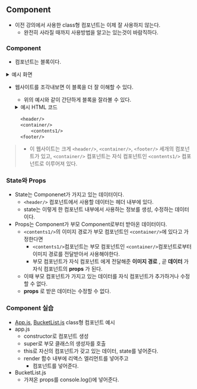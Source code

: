 ## Component
- 이전 강의에서 사용한 class형 컴포넌트는 이제 잘 사용하지 않는다.
    - 완전히 사라질 때까지 사용방법을 알고는 있는것이 바람직하다.

### Component
- 컴포넌트는 블록이다. 
<details>
<summary>예시 화면</summary>
<div markdown="1">
<br/><img src="../image/component_01.png" width="300px" height="300px" title="분할화면" alt="Ex_01"></img><br/>
</div>
</details>

- 웹사이트를 조각내보면 이 블록을 더 잘 이해할 수 있다.
    - 위의 예시와 같이 간단하게 블록을 잘라볼 수 있다.
    <details>
    <summary>예시 HTML 코드</summary>
    <div markdown="1">
    
        ```html
        <!DOCTYPE html>
        <html lang="en">
        <head>
        </head>
        <body>
            <header> 
                ...
            </header>
            <div class="container">
                <div id="image-banner">
                    ...
                </div>
                <div id="contents-1">
                    ...
                </div>
            </div>
            <footer>
                ...
            </footer>
        </body>
        </html>
        ```

    </div>
    </details>
        
        <header/>
        <container/>
            <contents1/>
        <footer/>
        
>   - 이 웹사이트는 크게 `<header/>`, `<container/>`, `<footer/>` 세개의 컴포넌트가 있고, `<container/>` 컴포넌트는 자식 컴포넌트인 `<contents1/>` 컴포넌트로 이루어져 있다.

### State와 Props
- State는 Componenet가 가지고 있는 데이터이다.
    - `<header/>` 컴포넌트에서 사용할 데이터는 헤더 내부에 있다.
    - state는 이렇게 한 컴포넌트 내부에서 사용하는 정보를 생성, 수정하는 데이터이다.
- Props는 Component가 부모 Component로부터 받아온 데이터이다.
    - `<contents1/>`의 이미지 경로가 부모 컴포넌트인 `<container/>`에 있다고 가정한다면
        - `<contents1/>`컴포넌트는 부모 컴포넌트인  `<container/>`컴포넌트로부터 이미지 경로를 전달받아서 사용해야한다.
        - 부모 컴포넌트가 자식 컴포넌트 에게 전달해준 __이미지 경로__ , 곧 __데이터__ 가 자식 컴포넌트의 __props__ 가 된다.
    - 이때 부모 컴포넌트가 가지고 있는 데이터를 자식 컴포넌트가 추가하거나 수정할 수 없다.
    - __props__ 로 받은 데이터는 수정할 수 없다.

### Component 실습
- [App.js](../bucket_list/src/App.js), [BucketList.js](../bucket_list/src/BucketList.js)
    class형 컴포넌트 예시
- app.js
    - constructor로 컴포넌트 생성
    - super로 부모 클래스의 생성자를 호출
    - this로 자신의 컴포넌트가 갖고 있는 데이터, state를 넣어준다.
    - render 함수 내부에 리액스 엘리먼트를 넣어주고
        - 컴포넌트를 넣어준다.
- BucketList.js
    - 가져온 props를 console.log()에 넣어준다.